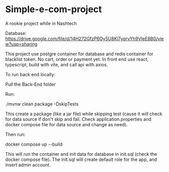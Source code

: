 # Simple-e-com-project
A rookie project while in Nashtech

Database:
https://drive.google.com/file/d/14H272GfzP6Oy5U8Kl7yqrvYh9VIeE8B0/view?usp=sharing

This project use postgre container for database and redis container for blacklist token. No cart, order or payment yet.
In front end use react, typescript, build with vite, and call api with axios.

To run back end locally:

Pull the Back-End folder

Run:

./mvnw clean package -DskipTests

This create a package (like a jar file) while skipping test (cause it will check for data source if don't skip and fail. Check application.properties and docker compose file for data source and change as need).

Then run:

docker compose up --build 

This will run the container and init data for database in init.sql (check the docker compose file).
The init.sql will create default role for the app, and insert admin account.
